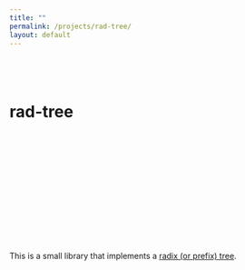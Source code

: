 ```yaml
---
title: ""
permalink: /projects/rad-tree/
layout: default
---
```


# rad-tree <a href="https://github.com/zbo14/rad-tree"><svg class="svg-icon" style="vertical-align:middle"><use xlink:href="{{ '/assets/minima-social-icons.svg#github' | relative_url }}"></use></svg></a> <a href="https://www.npmjs.com/package/rad-tree"><svg class="svg-icon" style="vertical-align:middle"><use xlink:href="{{ '/assets/minima-social-icons.svg#npm' | relative_urll }}"></use></svg></a>

This is a small library that implements a [radix (or prefix) tree](https://en.wikipedia.org/wiki/Radix_tree).
